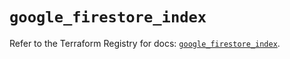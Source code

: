# `google_firestore_index`

Refer to the Terraform Registry for docs: [`google_firestore_index`](https://registry.terraform.io/providers/hashicorp/google-beta/5.41.0/docs/resources/google_firestore_index).
